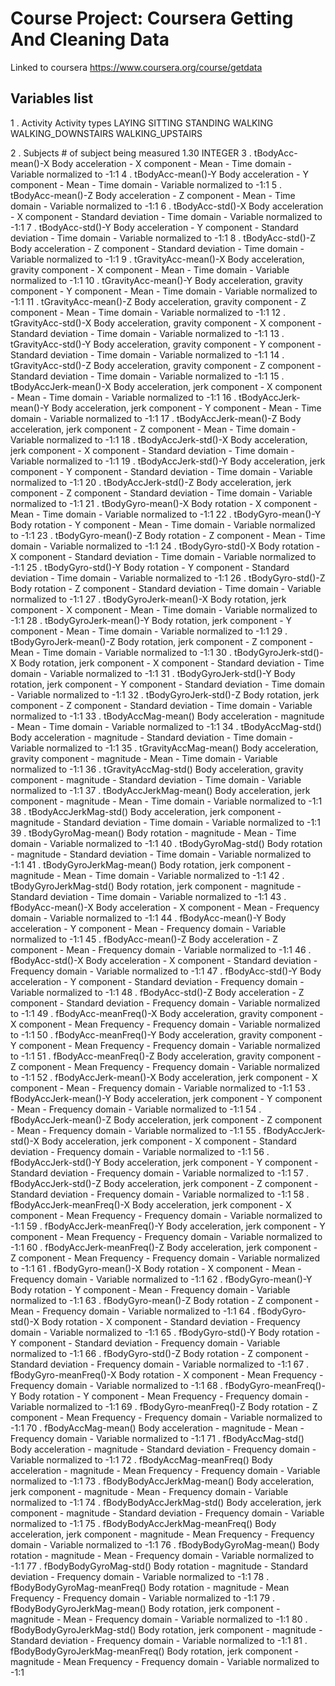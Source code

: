 # Course Project: Coursera Getting And Cleaning Data 
Linked to coursera https://www.coursera.org/course/getdata

## Variables list
1	.	 Activity                       	Activity types
			LAYING
			SITTING
			STANDING
			WALKING
			WALKING_DOWNSTAIRS
			WALKING_UPSTAIRS 
			
2	.	 Subjects                       	# of subject being measured
			1.30 INTEGER
3	.	 tBodyAcc-mean()-X              	Body acceleration - X component - Mean - Time domain - Variable normalized to -1:1
4	.	 tBodyAcc-mean()-Y              	Body acceleration - Y component - Mean - Time domain - Variable normalized to -1:1
5	.	 tBodyAcc-mean()-Z              	Body acceleration - Z component - Mean - Time domain - Variable normalized to -1:1
6	.	 tBodyAcc-std()-X               	Body acceleration - X component - Standard deviation - Time domain - Variable normalized to -1:1
7	.	 tBodyAcc-std()-Y               	Body acceleration - Y component - Standard deviation - Time domain - Variable normalized to -1:1
8	.	 tBodyAcc-std()-Z               	Body acceleration - Z component - Standard deviation - Time domain - Variable normalized to -1:1
9	.	 tGravityAcc-mean()-X           	Body acceleration, gravity component - X component - Mean - Time domain - Variable normalized to -1:1
10	.	 tGravityAcc-mean()-Y           	Body acceleration, gravity component - Y component - Mean - Time domain - Variable normalized to -1:1
11	.	 tGravityAcc-mean()-Z           	Body acceleration, gravity component - Z component - Mean - Time domain - Variable normalized to -1:1
12	.	 tGravityAcc-std()-X            	Body acceleration, gravity component - X component - Standard deviation - Time domain - Variable normalized to -1:1
13	.	 tGravityAcc-std()-Y            	Body acceleration, gravity component - Y component - Standard deviation - Time domain - Variable normalized to -1:1
14	.	 tGravityAcc-std()-Z            	Body acceleration, gravity component - Z component - Standard deviation - Time domain - Variable normalized to -1:1
15	.	 tBodyAccJerk-mean()-X          	Body acceleration, jerk component - X component - Mean - Time domain - Variable normalized to -1:1
16	.	 tBodyAccJerk-mean()-Y          	Body acceleration, jerk component - Y component - Mean - Time domain - Variable normalized to -1:1
17	.	 tBodyAccJerk-mean()-Z          	Body acceleration, jerk component - Z component - Mean - Time domain - Variable normalized to -1:1
18	.	 tBodyAccJerk-std()-X           	Body acceleration, jerk component - X component - Standard deviation - Time domain - Variable normalized to -1:1
19	.	 tBodyAccJerk-std()-Y           	Body acceleration, jerk component - Y component - Standard deviation - Time domain - Variable normalized to -1:1
20	.	 tBodyAccJerk-std()-Z           	Body acceleration, jerk component - Z component - Standard deviation - Time domain - Variable normalized to -1:1
21	.	 tBodyGyro-mean()-X             	Body rotation - X component - Mean - Time domain - Variable normalized to -1:1
22	.	 tBodyGyro-mean()-Y             	Body rotation - Y component - Mean - Time domain - Variable normalized to -1:1
23	.	 tBodyGyro-mean()-Z             	Body rotation - Z component - Mean - Time domain - Variable normalized to -1:1
24	.	 tBodyGyro-std()-X              	Body rotation - X component - Standard deviation - Time domain - Variable normalized to -1:1
25	.	 tBodyGyro-std()-Y              	Body rotation - Y component - Standard deviation - Time domain - Variable normalized to -1:1
26	.	 tBodyGyro-std()-Z              	Body rotation - Z component - Standard deviation - Time domain - Variable normalized to -1:1
27	.	 tBodyGyroJerk-mean()-X         	Body rotation, jerk component - X component - Mean - Time domain - Variable normalized to -1:1
28	.	 tBodyGyroJerk-mean()-Y         	Body rotation, jerk component - Y component - Mean - Time domain - Variable normalized to -1:1
29	.	 tBodyGyroJerk-mean()-Z         	Body rotation, jerk component - Z component - Mean - Time domain - Variable normalized to -1:1
30	.	 tBodyGyroJerk-std()-X          	Body rotation, jerk component - X component - Standard deviation - Time domain - Variable normalized to -1:1
31	.	 tBodyGyroJerk-std()-Y          	Body rotation, jerk component - Y component - Standard deviation - Time domain - Variable normalized to -1:1
32	.	 tBodyGyroJerk-std()-Z          	Body rotation, jerk component - Z component - Standard deviation - Time domain - Variable normalized to -1:1
33	.	 tBodyAccMag-mean()             	Body acceleration - magnitude - Mean - Time domain - Variable normalized to -1:1
34	.	 tBodyAccMag-std()              	Body acceleration - magnitude - Standard deviation - Time domain - Variable normalized to -1:1
35	.	 tGravityAccMag-mean()          	Body acceleration, gravity component - magnitude - Mean - Time domain - Variable normalized to -1:1
36	.	 tGravityAccMag-std()           	Body acceleration, gravity component - magnitude - Standard deviation - Time domain - Variable normalized to -1:1
37	.	 tBodyAccJerkMag-mean()         	Body acceleration, jerk component - magnitude - Mean - Time domain - Variable normalized to -1:1
38	.	 tBodyAccJerkMag-std()          	Body acceleration, jerk component - magnitude - Standard deviation - Time domain - Variable normalized to -1:1
39	.	 tBodyGyroMag-mean()            	Body rotation - magnitude - Mean - Time domain - Variable normalized to -1:1
40	.	 tBodyGyroMag-std()             	Body rotation - magnitude - Standard deviation - Time domain - Variable normalized to -1:1
41	.	 tBodyGyroJerkMag-mean()        	Body rotation, jerk component - magnitude - Mean - Time domain - Variable normalized to -1:1
42	.	 tBodyGyroJerkMag-std()         	Body rotation, jerk component - magnitude - Standard deviation - Time domain - Variable normalized to -1:1
43	.	 fBodyAcc-mean()-X              	Body acceleration - X component - Mean - Frequency domain - Variable normalized to -1:1
44	.	 fBodyAcc-mean()-Y              	Body acceleration - Y component - Mean - Frequency domain - Variable normalized to -1:1
45	.	 fBodyAcc-mean()-Z              	Body acceleration - Z component - Mean - Frequency domain - Variable normalized to -1:1
46	.	 fBodyAcc-std()-X               	Body acceleration - X component - Standard deviation - Frequency domain - Variable normalized to -1:1
47	.	 fBodyAcc-std()-Y               	Body acceleration - Y component - Standard deviation - Frequency domain - Variable normalized to -1:1
48	.	 fBodyAcc-std()-Z               	Body acceleration - Z component - Standard deviation - Frequency domain - Variable normalized to -1:1
49	.	 fBodyAcc-meanFreq()-X          	Body acceleration, gravity component - X component - Mean Frequency - Frequency domain - Variable normalized to -1:1
50	.	 fBodyAcc-meanFreq()-Y          	Body acceleration, gravity component - Y component - Mean Frequency - Frequency domain - Variable normalized to -1:1
51	.	 fBodyAcc-meanFreq()-Z          	Body acceleration, gravity component - Z component - Mean Frequency - Frequency domain - Variable normalized to -1:1
52	.	 fBodyAccJerk-mean()-X          	Body acceleration, jerk component - X component - Mean - Frequency domain - Variable normalized to -1:1
53	.	 fBodyAccJerk-mean()-Y          	Body acceleration, jerk component - Y component - Mean - Frequency domain - Variable normalized to -1:1
54	.	 fBodyAccJerk-mean()-Z          	Body acceleration, jerk component - Z component - Mean - Frequency domain - Variable normalized to -1:1
55	.	 fBodyAccJerk-std()-X           	Body acceleration, jerk component - X component - Standard deviation - Frequency domain - Variable normalized to -1:1
56	.	 fBodyAccJerk-std()-Y           	Body acceleration, jerk component - Y component - Standard deviation - Frequency domain - Variable normalized to -1:1
57	.	 fBodyAccJerk-std()-Z           	Body acceleration, jerk component - Z component - Standard deviation - Frequency domain - Variable normalized to -1:1
58	.	 fBodyAccJerk-meanFreq()-X      	Body acceleration, jerk component - X component - Mean Frequency - Frequency domain - Variable normalized to -1:1
59	.	 fBodyAccJerk-meanFreq()-Y      	Body acceleration, jerk component - Y component - Mean Frequency - Frequency domain - Variable normalized to -1:1
60	.	 fBodyAccJerk-meanFreq()-Z      	Body acceleration, jerk component - Z component - Mean Frequency - Frequency domain - Variable normalized to -1:1
61	.	 fBodyGyro-mean()-X             	Body rotation - X component - Mean - Frequency domain - Variable normalized to -1:1
62	.	 fBodyGyro-mean()-Y             	Body rotation - Y component - Mean - Frequency domain - Variable normalized to -1:1
63	.	 fBodyGyro-mean()-Z             	Body rotation - Z component - Mean - Frequency domain - Variable normalized to -1:1
64	.	 fBodyGyro-std()-X              	Body rotation - X component - Standard deviation - Frequency domain - Variable normalized to -1:1
65	.	 fBodyGyro-std()-Y              	Body rotation - Y component - Standard deviation - Frequency domain - Variable normalized to -1:1
66	.	 fBodyGyro-std()-Z              	Body rotation - Z component - Standard deviation - Frequency domain - Variable normalized to -1:1
67	.	 fBodyGyro-meanFreq()-X         	Body rotation - X component - Mean Frequency - Frequency domain - Variable normalized to -1:1
68	.	 fBodyGyro-meanFreq()-Y         	Body rotation - Y component - Mean Frequency - Frequency domain - Variable normalized to -1:1
69	.	 fBodyGyro-meanFreq()-Z         	Body rotation - Z component - Mean Frequency - Frequency domain - Variable normalized to -1:1
70	.	 fBodyAccMag-mean()             	Body acceleration - magnitude - Mean - Frequency domain - Variable normalized to -1:1
71	.	 fBodyAccMag-std()              	Body acceleration - magnitude - Standard deviation - Frequency domain - Variable normalized to -1:1
72	.	 fBodyAccMag-meanFreq()         	Body acceleration - magnitude - Mean Frequency - Frequency domain - Variable normalized to -1:1
73	.	 fBodyBodyAccJerkMag-mean()     	Body acceleration, jerk component - magnitude - Mean - Frequency domain - Variable normalized to -1:1
74	.	 fBodyBodyAccJerkMag-std()      	Body acceleration, jerk component - magnitude - Standard deviation - Frequency domain - Variable normalized to -1:1
75	.	 fBodyBodyAccJerkMag-meanFreq() 	Body acceleration, jerk component - magnitude - Mean Frequency - Frequency domain - Variable normalized to -1:1
76	.	 fBodyBodyGyroMag-mean()        	Body rotation - magnitude - Mean - Frequency domain - Variable normalized to -1:1
77	.	 fBodyBodyGyroMag-std()         	Body rotation - magnitude - Standard deviation - Frequency domain - Variable normalized to -1:1
78	.	 fBodyBodyGyroMag-meanFreq()    	Body rotation - magnitude - Mean Frequency - Frequency domain - Variable normalized to -1:1
79	.	 fBodyBodyGyroJerkMag-mean()    	Body rotation, jerk component - magnitude - Mean - Frequency domain - Variable normalized to -1:1
80	.	 fBodyBodyGyroJerkMag-std()     	Body rotation, jerk component - magnitude - Standard deviation - Frequency domain - Variable normalized to -1:1
81	.	 fBodyBodyGyroJerkMag-meanFreq()	Body rotation, jerk component - magnitude - Mean Frequency - Frequency domain - Variable normalized to -1:1

